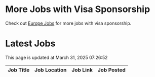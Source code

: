 # More Jobs with Visa Sponsorship

Check out [Europe Jobs](https://github.com/sureshparimi/europejobs#latest-jobs) for more jobs with visa sponsorship.

# Latest Jobs

This page is updated at March 31, 2025 07:26:52

| Job Title | Job Location | Job Link | Job Posted |
| --- | --- | --- | --- |
